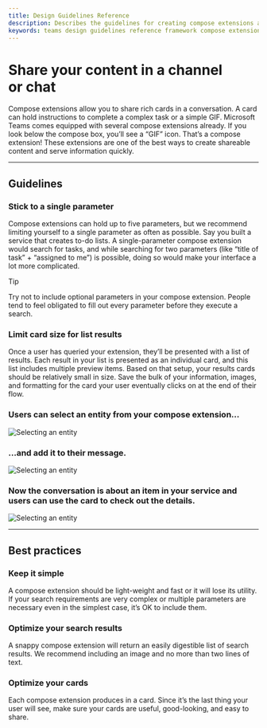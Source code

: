 ```yaml
---
title: Design Guidelines Reference
description: Describes the guidelines for creating compose extensions and sharing content
keywords: teams design guidelines reference framework compose extensions
---
```

# Share your content in a channel or chat

Compose extensions allow you to share rich cards in a conversation. A card can hold instructions to complete a complex task or a simple GIF. Microsoft Teams comes equipped with several compose extensions already. If you look below the compose box, you’ll see a “GIF” icon. That’s a compose extension! These extensions are one of the best ways to create shareable content and serve information quickly.

---

## Guidelines

### Stick to a single parameter

Compose extensions can hold up to five parameters, but we recommend limiting yourself to a single parameter as often as possible. Say you built a service that creates to-do lists. A single-parameter compose extension would search for tasks, and while searching for two parameters (like “title of task” + “assigned to me”) is possible, doing so would make your interface a lot more complicated.

> [!TIP]
> Try not to include optional parameters in your compose extension. People tend to feel obligated to fill out every parameter before they execute a search.

### Limit card size for list results

Once a user has queried your extension, they’ll be presented with a list of results. Each result in your list is presented as an individual card, and this list includes multiple preview items. Based on that setup, your results cards should be relatively small in size. Save the bulk of your information, images, and formatting for the card your user eventually clicks on at the end of their flow.

### Users can select an entity from your compose extension...

![Selecting an entity](~/assets/images/framework/framework_message-extentions_01.png)

### ...and add it to their message.

![Selecting an entity](~/assets/images/framework/framework_message-extentions_02.png)

### Now the conversation is about an item in your service and users can use the card to check out the details.

![Selecting an entity](~/assets/images/framework/framework_message-extentions_03.png)

---

## Best practices

### Keep it simple

A compose extension should be light-weight and fast or it will lose its utility. If your search requirements are very complex or multiple parameters are necessary even in the simplest case, it’s OK to include them. 

### Optimize your search results

A snappy compose extension will return an easily digestible list of search results. We recommend including an image and no more than two lines of text.

### Optimize your cards

Each compose extension produces in a card. Since it’s the last thing your user will see, make sure your cards are useful, good-looking, and easy to share.
